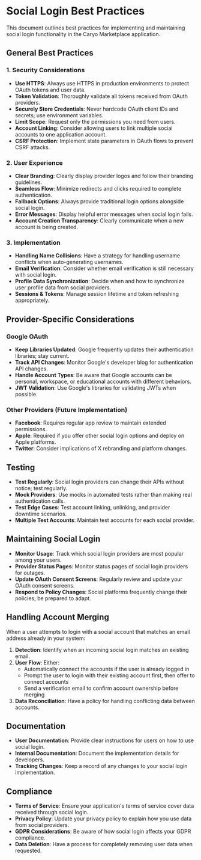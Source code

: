 # Social Login Best Practices

This document outlines best practices for implementing and maintaining social login functionality in the Caryo Marketplace application.

## General Best Practices

### 1. Security Considerations

- **Use HTTPS**: Always use HTTPS in production environments to protect OAuth tokens and user data.
- **Token Validation**: Thoroughly validate all tokens received from OAuth providers.
- **Securely Store Credentials**: Never hardcode OAuth client IDs and secrets; use environment variables.
- **Limit Scope**: Request only the permissions you need from users.
- **Account Linking**: Consider allowing users to link multiple social accounts to one application account.
- **CSRF Protection**: Implement state parameters in OAuth flows to prevent CSRF attacks.

### 2. User Experience

- **Clear Branding**: Clearly display provider logos and follow their branding guidelines.
- **Seamless Flow**: Minimize redirects and clicks required to complete authentication.
- **Fallback Options**: Always provide traditional login options alongside social login.
- **Error Messages**: Display helpful error messages when social login fails.
- **Account Creation Transparency**: Clearly communicate when a new account is being created.

### 3. Implementation

- **Handling Name Collisions**: Have a strategy for handling username conflicts when auto-generating usernames.
- **Email Verification**: Consider whether email verification is still necessary with social login.
- **Profile Data Synchronization**: Decide when and how to synchronize user profile data from social providers.
- **Sessions & Tokens**: Manage session lifetime and token refreshing appropriately.

## Provider-Specific Considerations

### Google OAuth

- **Keep Libraries Updated**: Google frequently updates their authentication libraries; stay current.
- **Track API Changes**: Monitor Google's developer blog for authentication API changes.
- **Handle Account Types**: Be aware that Google accounts can be personal, workspace, or educational accounts with different behaviors.
- **JWT Validation**: Use Google's libraries for validating JWTs when possible.

### Other Providers (Future Implementation)

- **Facebook**: Requires regular app review to maintain extended permissions.
- **Apple**: Required if you offer other social login options and deploy on Apple platforms.
- **Twitter**: Consider implications of X rebranding and platform changes.

## Testing

- **Test Regularly**: Social login providers can change their APIs without notice; test regularly.
- **Mock Providers**: Use mocks in automated tests rather than making real authentication calls.
- **Test Edge Cases**: Test account linking, unlinking, and provider downtime scenarios.
- **Multiple Test Accounts**: Maintain test accounts for each social provider.

## Maintaining Social Login

- **Monitor Usage**: Track which social login providers are most popular among your users.
- **Provider Status Pages**: Monitor status pages of social login providers for outages.
- **Update OAuth Consent Screens**: Regularly review and update your OAuth consent screens.
- **Respond to Policy Changes**: Social platforms frequently change their policies; be prepared to adapt.

## Handling Account Merging

When a user attempts to login with a social account that matches an email address already in your system:

1. **Detection**: Identify when an incoming social login matches an existing email.
2. **User Flow**: Either:
   - Automatically connect the accounts if the user is already logged in
   - Prompt the user to login with their existing account first, then offer to connect accounts
   - Send a verification email to confirm account ownership before merging
3. **Data Reconciliation**: Have a policy for handling conflicting data between accounts.

## Documentation

- **User Documentation**: Provide clear instructions for users on how to use social login.
- **Internal Documentation**: Document the implementation details for developers.
- **Tracking Changes**: Keep a record of any changes to your social login implementation.

## Compliance

- **Terms of Service**: Ensure your application's terms of service cover data received through social login.
- **Privacy Policy**: Update your privacy policy to explain how you use data from social providers.
- **GDPR Considerations**: Be aware of how social login affects your GDPR compliance.
- **Data Deletion**: Have a process for completely removing user data when requested.
